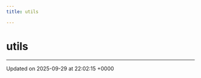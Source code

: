 ```yaml
---
title: utils

---
```


# utils








-------------------------------

Updated on 2025-09-29 at 22:02:15 +0000